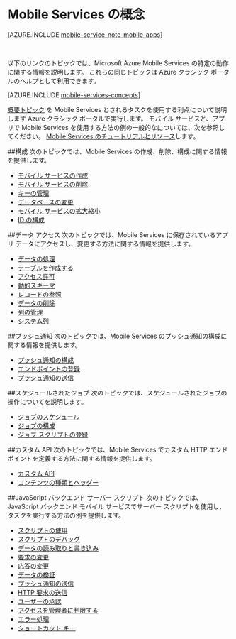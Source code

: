 <properties
    pageTitle="Mobile Services の概念"
    description="Mobile Services の概念に関するトピックのリンクは Azure クラシック ポータルの Help Drawer にあります。"
    services="mobile-services"
    documentationCenter="na"
    authors="ggailey777"
    manager="dwrede"
    editor=""/>

<tags
    ms.service="mobile-services"
    ms.workload="mobile"
    ms.tgt_pltfrm="mobile-multiple"
    ms.devlang="na"
    ms.topic="article"
    ms.date="10/20/2015"
    ms.author="glenga"/>

# Mobile Services の概念

[AZURE.INCLUDE [mobile-service-note-mobile-apps](../../includes/mobile-services-note-mobile-apps.md)]

&nbsp;

以下のリンクのトピックでは、Microsoft Azure Mobile Services の特定の動作に関する情報を説明します。 これらの同じトピックは Azure クラシック ポータルのヘルプとして利用できます。

[AZURE.INCLUDE [mobile-services-concepts](../../includes/mobile-services-concepts.md)]

 [概要トピック](https://msdn.microsoft.com/library/azure/jj193167.aspx) を Mobile Services とされるタスクを使用する利点について説明します Azure クラシック ポータルで実行します。 モバイル サービスと、アプリで Mobile Services を使用する方法の例の一般的なについては、次を参照してください。 [Mobile Services のチュートリアルとリソース](https://azure.microsoft.com/documentation/services/mobile-services/)します。

##構成
次のトピックでは、Mobile Services の作成、削除、構成に関する情報を提供します。

- [モバイル サービスの作成](https://msdn.microsoft.com/library/azure/jj193169.aspx)
- [モバイル サービスの削除](https://msdn.microsoft.com/library/azure/jj193173.aspx)
- [キーの管理](https://msdn.microsoft.com/library/azure/jj193164.aspx)
- [データベースの変更](https://msdn.microsoft.com/library/azure/jj193170.aspx)
- [モバイル サービスの拡大縮小](https://msdn.microsoft.com/library/azure/jj193178.aspx)
- [ID の構成](https://msdn.microsoft.com/library/azure/jj591527.aspx)

##データ アクセス
次のトピックでは、Mobile Services に保存されているアプリ データにアクセスし、変更する方法に関する情報を提供します。

- [データの処理](https://msdn.microsoft.com/library/azure/jj631634.aspx)
- [テーブルを作成する](https://msdn.microsoft.com/library/azure/jj193162.aspx)
- [アクセス許可](https://msdn.microsoft.com/library/azure/jj193161.aspx)
- [動的スキーマ](https://msdn.microsoft.com/library/azure/jj193175.aspx)
- [レコードの参照](https://msdn.microsoft.com/library/azure/jj193171.aspx)
- [データの削除](https://msdn.microsoft.com/library/azure/jj908633.aspx)
- [列の管理](https://msdn.microsoft.com/library/azure/jj193177.aspx)
- [システム列](https://msdn.microsoft.com/library/azure/dn518225.aspx)

##プッシュ通知
次のトピックでは、Mobile Services のプッシュ通知の構成に関する情報を提供します。

- [プッシュ通知の構成](https://msdn.microsoft.com/library/azure/jj591526.aspx)
- [エンドポイントの登録](https://msdn.microsoft.com/library/azure/dn771685.aspx)
- [プッシュ通知の送信](https://msdn.microsoft.com/library/azure/jj631630.aspx)

##スケジュールされたジョブ
次のトピックでは、スケジュールされたジョブの操作についてを説明します。

- [ジョブのスケジュール](https://msdn.microsoft.com/library/azure/jj860528.aspx)
- [ジョブの構成](https://msdn.microsoft.com/library/azure/jj899833.aspx)
- [ジョブ スクリプトの登録](https://msdn.microsoft.com/library/azure/jj899832.aspx)

##カスタム API
次のトピックでは、Mobile Services でカスタム HTTP エンドポイントを定義する方法に関する情報を提供します。

- [カスタム API](https://msdn.microsoft.com/library/azure/dn280974.aspx)
- [コンテンツの種類とヘッダー](https://msdn.microsoft.com/library/azure/dn303369.aspx)

##JavaScript バックエンド サーバー スクリプト
次のトピックでは、JavaScript バックエンド モバイル サービスでサーバー スクリプトを使用し、タスクを実行する方法の例を提供します。

- [スクリプトの使用](https://msdn.microsoft.com/library/azure/jj193174.aspx)
- [スクリプトのデバッグ](https://msdn.microsoft.com/library/azure/jj631636.aspx)
- [データの読み取りと書き込み](https://msdn.microsoft.com/library/azure/jj631640.aspx)
- [要求の変更](https://msdn.microsoft.com/library/azure/jj631635.aspx)
- [応答の変更](https://msdn.microsoft.com/library/azure/jj631631.aspx)
- [データの検証](https://msdn.microsoft.com/library/azure/jj631638.aspx)
- [プッシュ通知の送信](https://msdn.microsoft.com/library/azure/jj631630.aspx)
- [HTTP 要求の送信](https://msdn.microsoft.com/library/azure/jj631641.aspx)
- [ユーザーの承認](https://msdn.microsoft.com/library/azure/jj631637.aspx)
- [アクセスを管理者に制限する](https://msdn.microsoft.com/library/azure/jj712649.aspx)
- [エラー処理](https://msdn.microsoft.com/library/azure/jj631632.aspx)
- [ショートカット キー](https://msdn.microsoft.com/library/azure/jj552469.aspx)









